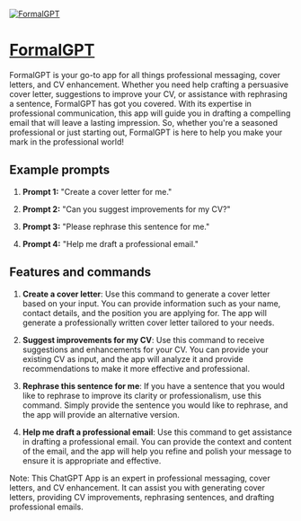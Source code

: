 [![FormalGPT](https://files.oaiusercontent.com/file-ePI2dgmwWZIqNOlvwMUyQdIg?se=2123-10-16T20%3A01%3A08Z&sp=r&sv=2021-08-06&sr=b&rscc=max-age%3D31536000%2C%20immutable&rscd=attachment%3B%20filename%3D7f2a2ca6-9f11-4e5e-94db-bedf640779b8.png&sig=SCq3qB3b/X1KswT%2BjFFgPyYz1VrqQeSs45sZeg/FD2Q%3D)](https://chat.openai.com/g/g-3E1kEk3Ui-formalgpt)

# [FormalGPT](https://chat.openai.com/g/g-3E1kEk3Ui-formalgpt)

FormalGPT is your go-to app for all things professional messaging, cover letters, and CV enhancement. Whether you need help crafting a persuasive cover letter, suggestions to improve your CV, or assistance with rephrasing a sentence, FormalGPT has got you covered. With its expertise in professional communication, this app will guide you in drafting a compelling email that will leave a lasting impression. So, whether you're a seasoned professional or just starting out, FormalGPT is here to help you make your mark in the professional world!

## Example prompts

1. **Prompt 1:** "Create a cover letter for me."

2. **Prompt 2:** "Can you suggest improvements for my CV?"

3. **Prompt 3:** "Please rephrase this sentence for me."

4. **Prompt 4:** "Help me draft a professional email."

## Features and commands

1. **Create a cover letter**: Use this command to generate a cover letter based on your input. You can provide information such as your name, contact details, and the position you are applying for. The app will generate a professionally written cover letter tailored to your needs.

2. **Suggest improvements for my CV**: Use this command to receive suggestions and enhancements for your CV. You can provide your existing CV as input, and the app will analyze it and provide recommendations to make it more effective and professional.

3. **Rephrase this sentence for me**: If you have a sentence that you would like to rephrase to improve its clarity or professionalism, use this command. Simply provide the sentence you would like to rephrase, and the app will provide an alternative version.

4. **Help me draft a professional email**: Use this command to get assistance in drafting a professional email. You can provide the context and content of the email, and the app will help you refine and polish your message to ensure it is appropriate and effective.

Note: This ChatGPT App is an expert in professional messaging, cover letters, and CV enhancement. It can assist you with generating cover letters, providing CV improvements, rephrasing sentences, and drafting professional emails.
